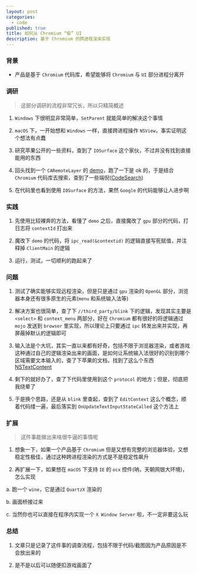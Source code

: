 ```yaml
---
layout: post
categories:
  - code
published: true
title: 如何从 Chromium “偷” UI
description: 基于 Chromium 的跨进程渲染实现
---
```

### 背景

- 产品是基于 `Chromium` 代码库，希望能够将 `Chromium` 与 `UI` 部分进程分离开

### 调研

> 这部分调研的流程非常冗长，所以只精简概述

1. `Windows` 下很明显非常简单，`SetParent` 就能简单的解决这个事情

2. `macOS` 下，一开始想和 `Windows` 一样，直接跨进程操作 `NSView`，事实证明这个想法有点蠢

3. 研究苹果公开的一些资料，查到了 `IOSurface` 这个家伙，不过并没有找到直接能用的东西

4. 回头找到一个 `CARemoteLayer` 的 [demo](https://www.douban.com/note/498160048/)，跑了一下是 ok 的，于是结合 `Chromium` 代码库去搜索，查到了一些端倪([CodeSearch](https://source.chromium.org/chromium/chromium/src/+/master:ui/base/cocoa/remote_layer_api.h;l=1?q=ui%2Fbase%2Fcocoa%2Fremote&sq=))

5. 在代码里也看到使用 `IOSurface` 的方法，果然 `Google` 的代码能够让人进步啊

### 实践

1. 先使用比较裸奔的方法，看懂了 `demo` 之后，直接魔改了 `gpu` 部分的代码，打日志将 `contextId` 打出来

2. 魔改下 `demo` 的代码，将 `ipc_read(&contextid)` 的逻辑直接写死赋值，并注释掉 `ClientMain` 的逻辑

3. 运行，测试，一切顺利的跑起来了

### 问题

1. 测试了确实能够实现远程渲染，但是只是通过 `gpu` 渲染的 `OpenGL` 部分，浏览器本身还有很多原生的元素(`menu` 和系统输入法等)

2. 解决方案也很简单，查了下 `//third_party/blink` 下的逻辑，发现其实主要是 `<select>` 和 `context_menu` 两部分，好在 `Chromium` 都有很好的将逻辑通过 `mojo` 发送到 `browser` 里实现，所以理论上只要通过 `ipc` 转发出来并实现，再屏蔽掉默认的逻辑即可

3. 输入法是个大坑，其实一直以来都有好奇，包括不限于浏览器渲染，或者游戏这种通过自己的逻辑渲染出来的画面，是如何让系统输入法很好的识别到哪个区域需要文本输入的，查了下苹果的文档，找到了这么个东西 [NSTextContent](https://developer.apple.com/documentation/appkit/nstextcontent)

4. 剩下的就好办了，查了下代码里使用到这个 `protocol` 的地方；但是，彻底把我绕晕了

5. 于是换个思路，还是从 `blink` 里查起，查到了 `EditContext` 这么个概念，顺着代码缕一遍，最后落实到 `OnUpdateTextInputStateCalled` 这个方法上

### 扩展

> 这件事能做出来啥很牛逼的事情呢

1. 想象一下，如果一个产品基于 `Chromium` 但是又想有完整的浏览器体验，又想稳定性极佳，通过这种跨进程渲染的方式是不是稳定性飙升

2. 再扩展一下，如果想在 `macOS` 下支持 `IE` 的 `ocx` 控件(呐，天朝网银大环境)，怎么实现

  a. 跑一个 `wine`，它是通过 `QuartzX` 渲染的
  
  b. 画面桥接过来
  
  c. 当然你也可以直接在程序内实现一个 `X Window Server` 啦，不一定非要这么玩

### 总结

1. 文章只是记录了这件事的调查流程，包括不限于代码/截图因为产品原因是不会放出来的

2. 是不是以后可以随便扣游戏画面了

